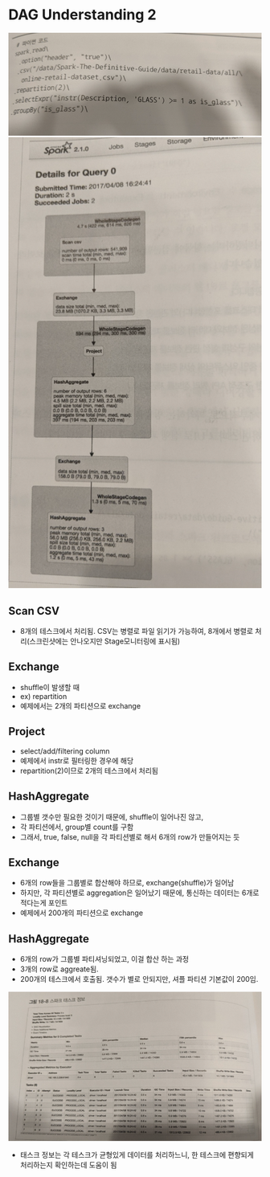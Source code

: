 # DAG Understanding 2
![img_12.png](img_12.png)
![img_13.png](img_13.png)

## Scan CSV
- 8개의 테스크에서 처리됨. CSV는 병렬로 파일 읽기가 가능하여, 8개에서 병렬로 처리(스크린샷에는 안나오지만 Stage모니터링에 표시됨)

## Exchange
- shuffle이 발생할 때
- ex) repartition
- 예제에서는 2개의 파티션으로 exchange

## Project
- select/add/filtering column
- 예제에서 instr로 필터링한 경우에 해당
- repartition(2)이므로 2개의 테스크에서 처리됨

## HashAggregate
- 그룹별 갯수만 필요한 것이기 때문에, shuffle이 일어나진 않고,
- 각 파티션에서, group별 count를 구함
- 그래서, true, false, null을 각 파티션별로 해서 6개의 row가 만들어지는 듯

## Exchange
- 6개의 row들을 그룹별로 합산해야 하므로, exchange(shuffle)가 일어남
- 하지만, 각 파티션별로 aggregation은 일어났기 때문에, 통신하는 데이터는 6개로 적다는게 포인트
- 예제에서 200개의 파티션으로 exchange

## HashAggregate
- 6개의 row가 그룹별 파티셔닝되었고, 이걸 합산 하는 과정
- 3개의 row로 aggreate됨.
- 200개의 테스크에서 호출됨. 갯수가 별로 안되지만, 셔플 파티션 기본값이 200임.

![img_14.png](img_14.png)
- 태스크 정보는 각 테스크가 균형있게 데이터를 처리하느니, 한 테스크에 편향되게 처리하는지 확인하는데 도움이 됨